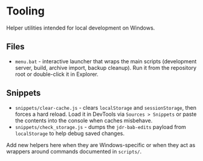 # Tooling

Helper utilities intended for local development on Windows.

## Files
- `menu.bat` - interactive launcher that wraps the main scripts (development server, build, archive import, backup cleanup). Run it from the repository root or double-click it in Explorer.

## Snippets
- `snippets/clear-cache.js` - clears `localStorage` and `sessionStorage`, then forces a hard reload. Load it in DevTools via `Sources > Snippets` or paste the contents into the console when caches misbehave.
- `snippets/check_storage.js` - dumps the `jdr-bab-edits` payload from `localStorage` to help debug saved changes.

Add new helpers here when they are Windows-specific or when they act as wrappers around commands documented in `scripts/`.
